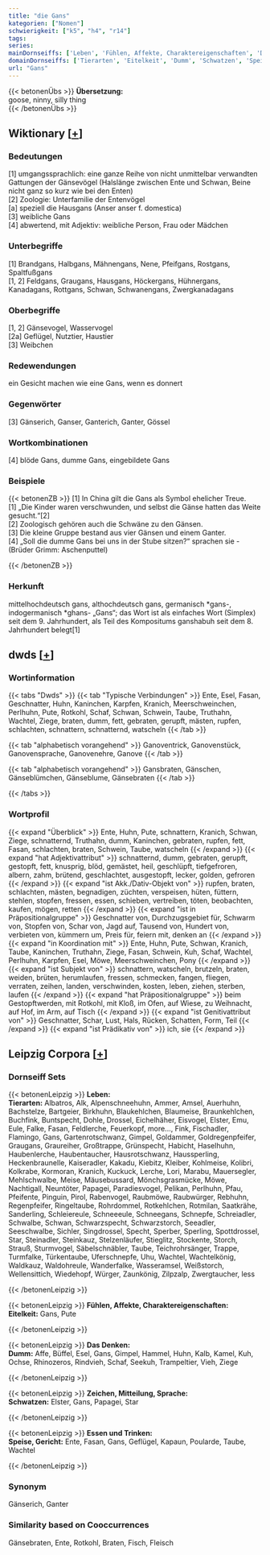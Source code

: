 ```yaml
---
title: "die Gans"
kategorien: ["Nomen"]
schwierigkeit: ["k5", "h4", "r14"]
tags:
series:
mainDornseiffs: ['Leben', 'Fühlen, Affekte, Charaktereigenschaften', 'Das Denken', 'Zeichen, Mitteilung, Sprache', 'Essen und Trinken']
domainDornseiffs: ['Tierarten', 'Eitelkeit', 'Dumm', 'Schwatzen', 'Speise, Gericht']
url: "Gans"
---
```


{{< betonenÜbs >}}
**Übersetzung:**  
goose, ninny, silly thing  
{{< /betonenÜbs >}}

## Wiktionary [[+](https://de.wiktionary.org/wiki/Gans)]

### Bedeutungen
[1] umgangssprachlich: eine ganze Reihe von nicht unmittelbar verwandten Gattungen der Gänsevögel (Halslänge zwischen Ente und Schwan, Beine nicht ganz so kurz wie bei den Enten)  
[2] Zoologie: Unterfamilie der Entenvögel  
[a] speziell die Hausgans (Anser anser f. domestica)  
[3] weibliche Gans  
[4] abwertend, mit Adjektiv: weibliche Person, Frau oder Mädchen  

### Unterbegriffe
[1] Brandgans, Halbgans, Mähnengans, Nene, Pfeifgans, Rostgans, Spaltfußgans  
[1, 2] Feldgans, Graugans, Hausgans, Höckergans, Hühnergans, Kanadagans, Rottgans, Schwan, Schwanengans, Zwergkanadagans  

### Oberbegriffe
[1, 2] Gänsevogel, Wasservogel  
[2a] Geflügel, Nutztier, Haustier  
[3] Weibchen  

### Redewendungen
ein Gesicht machen wie eine Gans, wenn es donnert  

### Gegenwörter
[3] Gänserich, Ganser, Ganterich, Ganter, Gössel  

### Wortkombinationen
[4] blöde Gans, dumme Gans, eingebildete Gans  

### Beispiele
{{< betonenZB >}}
[1] In China gilt die Gans als Symbol ehelicher Treue.  
[1] „Die Kinder waren verschwunden, und selbst die Gänse hatten das Weite gesucht.“[2]  
[2] Zoologisch gehören auch die Schwäne zu den Gänsen.  
[3] Die kleine Gruppe bestand aus vier Gänsen und einem Ganter.  
[4] „Soll die dumme Gans bei uns in der Stube sitzen?“ sprachen sie - (Brüder Grimm: Aschenputtel)  

{{< /betonenZB >}}
### Herkunft
mittelhochdeutsch gans, althochdeutsch gans, germanisch *gans-, indogermanisch *ghans- „Gans“; das Wort ist als einfaches Wort (Simplex) seit dem 9. Jahrhundert, als Teil des Kompositums ganshabuh seit dem 8. Jahrhundert belegt[1]  



## dwds [[+](https://www.dwds.de/wb/Gans)]

### Wortinformation
{{< tabs "Dwds" >}}
{{< tab "Typische Verbindungen" >}}
Ente, Esel, Fasan, Geschnatter, Huhn, Kaninchen, Karpfen, Kranich, Meerschweinchen, Perlhuhn, Pute, Rotkohl, Schaf, Schwan, Schwein, Taube, Truthahn, Wachtel, Ziege, braten, dumm, fett, gebraten, gerupft, mästen, rupfen, schlachten, schnattern, schnatternd, watscheln
{{< /tab >}}

{{< tab "alphabetisch vorangehend" >}}
Ganoventrick, Ganovenstück, Ganovensprache, Ganovenehre, Ganove
{{< /tab >}}

{{< tab "alphabetisch vorangehend" >}}
Gansbraten, Gänschen, Gänseblümchen, Gänseblume, Gänsebraten
{{< /tab >}}

{{< /tabs >}}

### Wortprofil
{{< expand "Überblick" >}} Ente, Huhn, Pute, schnattern, Kranich, Schwan, Ziege, schnatternd, Truthahn, dumm, Kaninchen, gebraten, rupfen, fett, Fasan, schlachten, braten, Schwein, Taube, watscheln {{< /expand >}}
{{< expand "hat Adjektivattribut" >}} schnatternd, dumm, gebraten, gerupft, gestopft, fett, knusprig, blöd, gemästet, heil, geschlüpft, tiefgefroren, albern, zahm, brütend, geschlachtet, ausgestopft, lecker, golden, gefroren {{< /expand >}}
{{< expand "ist Akk./Dativ-Objekt von" >}} rupfen, braten, schlachten, mästen, begnadigen, züchten, verspeisen, hüten, füttern, stehlen, stopfen, fressen, essen, schieben, vertreiben, töten, beobachten, kaufen, mögen, retten {{< /expand >}}
{{< expand "ist in Präpositionalgruppe" >}} Geschnatter von, Durchzugsgebiet für, Schwarm von, Stopfen von, Schar von, Jagd auf, Tausend von, Hundert von, verbieten von, kümmern um, Preis für, feiern mit, denken an {{< /expand >}}
{{< expand "in Koordination mit" >}} Ente, Huhn, Pute, Schwan, Kranich, Taube, Kaninchen, Truthahn, Ziege, Fasan, Schwein, Kuh, Schaf, Wachtel, Perlhuhn, Karpfen, Esel, Möwe, Meerschweinchen, Pony {{< /expand >}}
{{< expand "ist Subjekt von" >}} schnattern, watscheln, brutzeln, braten, weiden, brüten, herumlaufen, fressen, schmecken, fangen, fliegen, verraten, zeihen, landen, verschwinden, kosten, leben, ziehen, sterben, laufen {{< /expand >}}
{{< expand "hat Präpositionalgruppe" >}} beim Gestopftwerden, mit Rotkohl, mit Kloß, im Ofen, auf Wiese, zu Weihnacht, auf Hof, im Arm, auf Tisch {{< /expand >}}
{{< expand "ist Genitivattribut von" >}} Geschnatter, Schar, Lust, Hals, Rücken, Schatten, Form, Teil {{< /expand >}}
{{< expand "ist Prädikativ von" >}} ich, sie {{< /expand >}}

## Leipzig Corpora [[+](https://corpora.uni-leipzig.de/en/res?word=Gans&corpusId=deu_newscrawl-public_2018)]

### Dornseiff Sets
{{< betonenLeipzig >}}
**Leben:**  
**Tierarten:** Albatros, Alk, Alpenschneehuhn, Ammer, Amsel, Auerhuhn, Bachstelze, Bartgeier, Birkhuhn, Blaukehlchen, Blaumeise, Braunkehlchen, Buchfink, Buntspecht, Dohle, Drossel, Eichelhäher, Eisvogel, Elster, Emu, Eule, Falke, Fasan, Feldlerche, Feuerkopf, more..., Fink, Fischadler, Flamingo, Gans, Gartenrotschwanz, Gimpel, Goldammer, Goldregenpfeifer, Graugans, Graureiher, Großtrappe, Grünspecht, Habicht, Haselhuhn, Haubenlerche, Haubentaucher, Hausrotschwanz, Haussperling, Heckenbraunelle, Kaiseradler, Kakadu, Kiebitz, Kleiber, Kohlmeise, Kolibri, Kolkrabe, Kormoran, Kranich, Kuckuck, Lerche, Lori, Marabu, Mauersegler, Mehlschwalbe, Meise, Mäusebussard, Mönchsgrasmücke, Möwe, Nachtigall, Neuntöter, Papagei, Paradiesvogel, Pelikan, Perlhuhn, Pfau, Pfeifente, Pinguin, Pirol, Rabenvogel, Raubmöwe, Raubwürger, Rebhuhn, Regenpfeifer, Ringeltaube, Rohrdommel, Rotkehlchen, Rotmilan, Saatkrähe, Sanderling, Schleiereule, Schneeeule, Schneegans, Schnepfe, Schreiadler, Schwalbe, Schwan, Schwarzspecht, Schwarzstorch, Seeadler, Seeschwalbe, Sichler, Singdrossel, Specht, Sperber, Sperling, Spottdrossel, Star, Steinadler, Steinkauz, Stelzenläufer, Stieglitz, Stockente, Storch, Strauß, Sturmvogel, Säbelschnäbler, Taube, Teichrohrsänger, Trappe, Turmfalke, Türkentaube, Uferschnepfe, Uhu, Wachtel, Wachtelkönig, Waldkauz, Waldohreule, Wanderfalke, Wasseramsel, Weißstorch, Wellensittich, Wiedehopf, Würger, Zaunkönig, Zilpzalp, Zwergtaucher, less  

{{< /betonenLeipzig >}}


{{< betonenLeipzig >}}
**Fühlen, Affekte, Charaktereigenschaften:**  
**Eitelkeit:** Gans, Pute  

{{< /betonenLeipzig >}}


{{< betonenLeipzig >}}
**Das Denken:**  
**Dumm:** Affe, Büffel, Esel, Gans, Gimpel, Hammel, Huhn, Kalb, Kamel, Kuh, Ochse, Rhinozeros, Rindvieh, Schaf, Seekuh, Trampeltier, Vieh, Ziege  

{{< /betonenLeipzig >}}


{{< betonenLeipzig >}}
**Zeichen, Mitteilung, Sprache:**  
**Schwatzen:** Elster, Gans, Papagei, Star  

{{< /betonenLeipzig >}}


{{< betonenLeipzig >}}
**Essen und Trinken:**  
**Speise, Gericht:** Ente, Fasan, Gans, Geflügel, Kapaun, Poularde, Taube, Wachtel  

{{< /betonenLeipzig >}}

### Synonym
Gänserich, Ganter


### Similarity based on Cooccurrences
Gänsebraten, Ente, Rotkohl, Braten, Fisch, Fleisch


